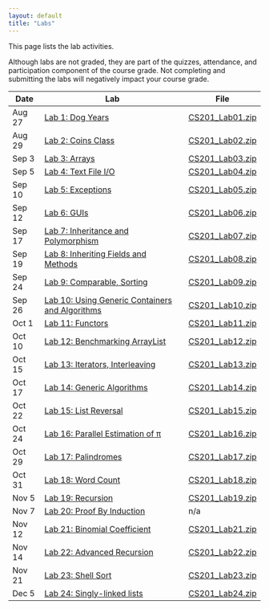 ```yaml
---
layout: default
title: "Labs"
---
```


This page lists the lab activities.

Although labs are not graded, they are part of the quizzes, attendance,
and participation component of the course grade.  Not completing
and submitting the labs will negatively impact your course grade.

Date | Lab | File
---- | --- | ----
Aug 27 | [Lab 1: Dog Years](lab01.html) | [CS201\_Lab01.zip](CS201_Lab01.zip)
Aug 29 | [Lab 2: Coins Class](lab02.html) | [CS201\_Lab02.zip](CS201_Lab02.zip)
Sep 3 | [Lab 3: Arrays](lab03.html) | [CS201\_Lab03.zip](CS201_Lab03.zip)
Sep 5 | [Lab 4: Text File I/O](lab04.html) | [CS201\_Lab04.zip](CS201_Lab04.zip)
Sep 10 | [Lab 5: Exceptions](lab05.html) | [CS201\_Lab05.zip](CS201_Lab05.zip)
Sep 12 | [Lab 6: GUIs](lab06.html) | [CS201\_Lab06.zip](CS201_Lab06.zip)
Sep 17 | [Lab 7: Inheritance and Polymorphism](lab07.html) | [CS201\_Lab07.zip](CS201_Lab07.zip)
Sep 19 | [Lab 8: Inheriting Fields and Methods](lab08.html) | [CS201\_Lab08.zip](CS201_Lab08.zip)
Sep 24 | [Lab 9: Comparable, Sorting](lab09.html) | [CS201\_Lab09.zip](CS201_Lab09.zip)
Sep 26 | [Lab 10: Using Generic Containers and Algorithms](lab10.html) | [CS201\_Lab10.zip](CS201_Lab10.zip)
Oct 1 | [Lab 11: Functors](lab11.html) | [CS201\_Lab11.zip](CS201_Lab11.zip)
Oct 10 | [Lab 12: Benchmarking ArrayList](lab12.html) | [CS201\_Lab12.zip](CS201_Lab12.zip)
Oct 15 | [Lab 13: Iterators, Interleaving](lab13.html) | [CS201\_Lab13.zip](CS201_Lab13.zip)
Oct 17 | [Lab 14: Generic Algorithms](lab14.html) | [CS201\_Lab14.zip](CS201_Lab14.zip)
Oct 22 | [Lab 15: List Reversal](lab15.html) | [CS201\_Lab15.zip](CS201_Lab15.zip)
Oct 24 | [Lab 16: Parallel Estimation of π](lab16.html) | [CS201\_Lab16.zip](CS201_Lab16.zip)
Oct 29 | [Lab 17: Palindromes](lab17.html) | [CS201\_Lab17.zip](CS201_Lab17.zip)
Oct 31 | [Lab 18: Word Count](lab18.html) | [CS201\_Lab18.zip](CS201_Lab18.zip)
Nov 5 | [Lab 19: Recursion](lab19.html) | [CS201\_Lab19.zip](CS201_Lab19.zip)
Nov 7 | [Lab 20: Proof By Induction](lab20.html) | n/a
Nov 12 | [Lab 21: Binomial Coefficient](lab21.html) | [CS201\_Lab21.zip](CS201_Lab21.zip)
Nov 14 | [Lab 22: Advanced Recursion](lab22.html) | [CS201\_Lab22.zip](CS201_Lab22.zip)
Nov 21 |  [Lab 23: Shell Sort](lab23.html) | [CS201\_Lab23.zip](CS201_Lab23.zip)
Dec 5 | [Lab 24: Singly-linked lists](lab24.html) | [CS201\_Lab24.zip](CS201_Lab24.zip)
